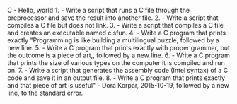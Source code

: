 C  - Hello, world                                                                                                                               1. - Write a script that runs a C file through the preprocessor and save the result into another file.
2. - Write a script that compiles a C file but does not link.           3. - Write a script that compiles a C file and creates an executable named cisfun.                                                              4. - Write a C program that prints exactly "Programming is like building a multilingual puzzle, followed by a new line.                         5. - Write a C program that prints exactly with proper grammar, but the outcome is a piece of art,, followed by a new line.                     6. - Write a C program that prints the size of various types on the computer it is compiled and run on.                                         7. - Write a script that generates the assembly code (Intel syntax) of a C code and save it in an output file.                                  8. - Write a C program that prints exactly and that piece of art is useful" - Dora Korpar, 2015-10-19, followed by a new line, to the standard error.
